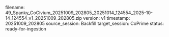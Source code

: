 filename: 49_Spanky_CoCivium_20251009_202805_20251014_124554_2025-10-14_124554_v1_20251009_202805.zip
version: v1
timestamp: 20251009_202805
source_session: Backfill
target_session: CoPrime
status: ready-for-ingestion
